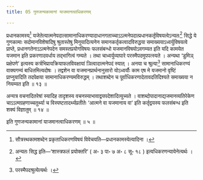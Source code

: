 ```yaml
---
title: 05 गुणजन्यकामानां याजमानत्वाधिकरणम्

---
```

प्रधानकामस्य[^1] यजेतेत्यात्मनेपदात्सामानाधिकरण्यादाधानगताच्चाऽऽत्मनेपदात्प्रधानकर्तृविषयत्वेऽन्यतः[^2] सिद्धे ये गुणकामाः सदोमानविशेषादिषु श्रुतास्तेषु मिनुयादित्यनेन समानकर्तृकत्वादविरुद्धया समाख्ययाऽध्वर्युविषयत्वे प्राप्ते, प्रधानगतेनाऽऽत्मनेपदेन समस्तप्रयोगविषयः फलसंबन्धो यजमानविषयोऽवगम्यत इति यदि कामयेत यजमान इति प्रकरणादवर्धाय तद्भागित्वं गम्यते । तथा चाध्वर्युव्यापारे परस्मैपदमुपपत्स्यते । अन्यथा ‘डुमिञ् प्रक्षेपणे’ इत्यस्य कर्त्रभिप्रायक्रियाफलविवक्षायां ञित्वादात्मनेपदं स्यात् । अनया च श्रुत्या[^3] सामानाधिकरण्यं वाक्यगम्यं बाधितमित्यदोषः । तद्वशेन वा यजमानप्रार्थनानुसारो योऽध्वर्यौः काम एष मे यजमानो वृष्टिं प्राप्नुयादिति तदपेक्षया सामानाधिकरण्यमविरुद्धम् । तथाशब्देन च पूर्वाधिकरणादेतावदतिदिश्यते समाख्यया न नियम्यत इति ॥ १३ ॥

[^1]: सौत्रस्थकामशब्देन प्रकृताधिकरणविषयं विवेचयति—प्रधानकामस्येत्यादिना ।


[^2]: अन्यतः सिद्ध इति—‘शास्त्रफलं प्रयोक्तरि’ ( अ॰ ३ पा॰ ७ अ॰ ८ सू॰ १८ ) इत्यधिकरणन्यायेनेत्यर्थः ।


[^3]: परस्मैपदश्रुत्येत्यर्थः ।


अन्यत्र वचनादितरेषां स्यादिह तादृशस्य वचनस्याभावाद्वयपदेशादित्युच्यते । वाशब्दोपादानाद्यजमानव्यतिरेकेण चाऽऽत्मग्रहणाच्चतुर्थ्या च विस्पष्टतादर्थ्यप्रतीतेः ‘आत्मने वा यजमानाय वा’ इति कर्तृद्वयस्य फलसंबन्ध इति शक्यं विज्ञातुम् ॥ १४ ॥

इति गुणजन्यकामानां याजमानत्वाधिकरणम् ॥ ५ ॥